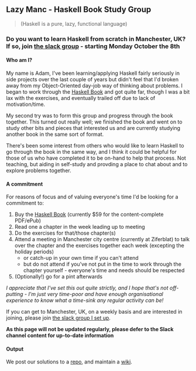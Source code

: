 ## Lazy Manc - Haskell Book Study Group
> (Haskell is a pure, lazy, functional language)

### Do you want to learn Haskell from scratch in Manchester, UK? If so, join [the slack group](https://join.slack.com/t/lazymanc/shared_invite/enQtMjQ5NDYyNDEzMzc3LTUyZTJjOTZmYTNlZjRmZmIzMDQ3NTMxMTIwYWQ2YzNkNzUxMzc4NmI2MGZhYjcxNDRkY2UxMzQ2MTdhODZjMDM) - starting Monday October the 8th

#### Who am I?
My name is Adam, I've been learning/applying Haskell fairly seriously in side projects over the last couple of years but didn't feel that I'd broken away from my Object-Oriented day-job way of thinking about problems. I began to work through the [Haskell Book](http://haskellbook.com/) and got quite far, though I was a bit lax with the exercises, and eventually trailed off due to lack of motivation/time.

My second try was to form this group and progress through the book together. This turned out really well; we finished the book and went on to study other bits and pieces that interested us and are currently studying another book in the same sort of format.

There's been some interest from others who would like to learn Haskell to go through the book in the same way, and I think it could be helpful for those of us who have completed it to be on-hand to help that process. Not teaching, but aiding in self-study and provding a place to chat about and to explore problems together.

#### A commitment

For reasons of focus and of valuing everyone's time I'd be looking for a commitment to:

1. Buy the [Haskell Book](http://haskellbook.com/) (currently $59 for the content-complete PDF/ePub)
2. Read one a chapter in the week leading up to meeting
3. Do the exercises for that/those chapter(s)
3. Attend a meeting in Manchester city centre (currently at Ziferblat) to talk over the chapter and the exercises together each week (excepting the holiday periods)
    - or catch-up in your own time if you can't attend
    - but do not attend if you've not put in the time to work through the chapter yourself - everyone's time and needs should be respected
5. (Optionally!) go for a pint afterwards

_I appreciate that I've set this out quite strictly, and I hope that's not off-putting - I'm just very time-poor and have enough organisational experience to know what a time-sink any regular activity can be!_

If you can get to Manchester, UK, on a weekly basis and are interested in joining, please join [the slack group I set up](https://join.slack.com/t/lazymanc/shared_invite/enQtMjQ5NDYyNDEzMzc3LTUyZTJjOTZmYTNlZjRmZmIzMDQ3NTMxMTIwYWQ2YzNkNzUxMzc4NmI2MGZhYjcxNDRkY2UxMzQ2MTdhODZjMDM).

**As this page will not be updated regularly, please defer to the Slack channel content for up-to-date information**

#### Output

We post our solutions to a [repo](https://github.com/ahri/lazymanc.net/tree/master/Solutions), and maintain a [wiki](https://github.com/ahri/lazymanc.net/wiki).
